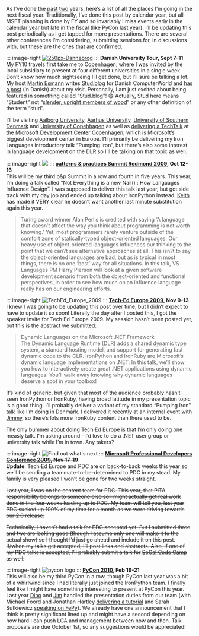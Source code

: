 As I’ve done the
[past](http://devhawk.net/2007/09/04/the-devhawk-2007-world-tour/)
[two](http://devhawk.net/2008/05/16/devhawk-world-tour-2008/)
years, here’s a list of all the places I’m going in the next fiscal
year. Traditionally, I’ve done this post by calendar year, but all MSFT
planning is done by FY and so invariably I miss events early in the
calendar year but late in the fiscal (like PyCon last year). I’ll be
updating this post periodically as I get tapped for more presentations.
There are several other conferences I’m considering, submitting sessions
for, in discussions with, but these are the ones that are confirmed.

::: image-right
[![250px-Dannebrog](http://hawkblogstorage.blob.core.windows.net/blog-content/20090821-1432-devhawk-world-tour-fy2010/250px-Dannebrog_3.jpg "250px-Dannebrog")](http://www.microsoft.com/danmark/mdcc/news/ironpython.mspx)
:::
**Danish University Tour, Sept 7-11**\
My FY10 travels first take me to Copenhagen, where I was invited by the
local subsidiary to present at four different universities in a single
week. Don’t know how much sightseeing I’ll get done, but I’ll sure be
talking a lot. My host [Martin Esmann](http://twitter.com/martinesmann)
writes [Stud.blog](http://www.computerworld.dk/blog/studblog) for Danish
ComputerWorld and [has a
post](http://www.computerworld.dk/blog/studblog/1931) (in Danish) about
my visit. Personally, I am just excited about being featured in
something called “Stud.blog”!
:smile:
Actually, Stud here means “Student” not “[slender, upright members of
wood](http://dictionary.reference.com/browse/stud)” or any other
definition of the term “stud”.

I’ll be visiting [Aalborg University](http://en.aau.dk/), [Aarhus
University](http://www.au.dk/en), [University of Southern
Denmark](http://www.sdu.dk/?sc_lang=en) and [University of
Copehhagen](http://www.ku.dk/english/) as well as [delivering a
TechTalk](http://www.microsoft.com/danmark/mdcc/news/ironpython.mspx) at
the [Microsoft Development Center
Copenhagen](http://www.microsoft.com/danmark/mdcc/), which is
Microsoft’s biggest development center in Europe. I’ll primarily be
delivering my Iron Languages introductory talk “Pumping Iron”, but
there’s also some interest in language development on the DLR so I’ll be
talking on that topic as well.

::: image-right
![](http://hawkblogstorage.blob.core.windows.net/blog-content/20090821-1432-devhawk-world-tour-fy2010/n79454152413_3738_thumb.png)
:::
**[patterns & practices Summit Redmond 2009](http://www.pnpsummit.com/west2009/west2009.aspx), Oct 12-16**\
This will be my third p&p Summit in a row and fourth in five years. This
year, I’m doing a talk called “Not Everything is a new Nail() : How
Languages Influence Design”. I was supposed to deliver this talk last
year, but got side track with my day job and ended up talking about
IronPython instead. [Keith](http://twitter.com/keithpleas) has made it
VERY clear he doesn’t want another last minute substitution again this
year.

> Turing award winner Alan Perlis is credited with saying ‘A language
> that doesn’t affect the way you think about programming is not worth
> knowing.’ Yet, most programmers rarely venture outside of the comfort
> zone of statically-typed object-oriented languages. Our heavy use of
> object-oriented languages influences our thinking to the point that we
> can?t see alternative approaches at all. This isn?t to say the
> object-oriented languages are bad, but as is typical in most things,
> there is no one ‘best’ way for all situations. In this talk, VS
> Languages PM Harry Pierson will look at a given software development
> scenario from both the object-oriented and functional perspectives, in
> order to see how much on an influence language really has on our
> engineering efforts.

::: image-right
![TechEd\_Europe\_2009](http://hawkblogstorage.blob.core.windows.net/blog-content/20090821-1432-devhawk-world-tour-fy2010/TechEd_Europe_2009_3.png "TechEd_Europe_2009")
:::
**[Tech·Ed Europe 2009](https://www.msteched.com/europe/Public/default.aspx), Nov 9-13**\
I knew I was going to be updating this post over time, but I didn’t
expect to have to update it so soon! Literally the day after I posted
this, I got the speaker invite for Tech·Ed Europe 2009. My session
hasn’t been posted yet, but this is the abstract we submitted:

> Dynamic Languages on the Microsoft .NET Framework\
> The Dynamic Language Runtime (DLR) adds a shared dynamic type system,
> a standard hosting model, and support for generating fast dynamic code
> to the CLR. IronPython and IronRuby are Microsoft’s dynamic language
> implementations on .NET. In this talk, we’ll show you how to
> interactively create great .NET applications using dynamic languages.
> You’ll walk away knowing why dynamic languages deserve a spot in your
> toolbox!

It’s kind of generic, but given that most of the audience probably
hasn’t seen IronPython or IronRuby, having broad latitude in my
presentation topic is a good thing. I’ll probably deliver a variant of
my standard “Pumping Iron” talk like I’m doing in Denmark. I delivered
it recently at an internal event with
[Jimmy](http://twitter.com/jschementi), so there’s lots more IronRuby
content than there used to be.

The only bummer about doing Tech·Ed Europe is that I’m only doing one
measly talk. I’m asking around – I’d love to do a .NET user group or
university talk while I’m in town. Any takers?

::: image-right
![Find out what's
next](http://hawkblogstorage.blob.core.windows.net/blog-content/20090821-1432-devhawk-world-tour-fy2010/PDC09Bling_General_WhatsNext_136.jpg) 
:::
**~~[Microsoft Professional Developers Conference 2009](http://microsoftpdc.com/), Nov 17-19~~**\
**Update**:
Tech·Ed Europe and PDC are on back-to-back weeks this year so we’ll be
sending a teammate-to-be-determined to PDC in my stead. My family is
very pleased I won’t be gone for two weeks straight.

~~Last year, I was on the content team for PDC. This year, that PITA
responsibility belongs to someone else so I might actually get real work
done in the four weeks leading up to PDC. My team will tell you, last
year PDC sucked up 100% of my time for a month as we were driving
towards our 2.0 release.~~

~~Technically, I haven’t had a talk for PDC accepted yet. But I
submitted three and two are looking good (though I assume only one will
make it to the actual show) so I thought I’d just go ahead and include
it on this post. If/when my talks get accepted, I’ll post links and
abstracts. Also, if one of my PDC talks is accepted, I’ll probably
submit a talk for~~ [~~SoCal Code Camp~~](http://www.lacodecamp.com/)
~~as well.~~

::: image-right
![pycon logo](http://hawkblogstorage.blob.core.windows.net/blog-content/20090821-1432-devhawk-world-tour-fy2010/pycon_logo_thumb.gif "pycon_logo")
:::
**[PyCon 2010](http://us.pycon.org/2010/about/), Feb 19-21**\
This will also be my third PyCon in a row, though PyCon last year was a
bit of a whirlwind since I had literally just joined the IronPython
team. I finally feel like I might have something interesting to present
at PyCon this year. Last year
[Dino](http://us.pycon.org/2009/conference/schedule/event/86/) and
[Jim](http://us.pycon.org/2009/conference/schedule/event/25/) handled
the presentation duties from our team (with Michael Foord and Jonathan
Hartley [delivering a
tutorial](http://us.pycon.org/2009/tutorials/schedule/1AM3/) and Sarah
Sutkiewicz [speaking on
FePy](http://us.pycon.org/2009/conference/schedule/event/83/)). We
already have one announcement that I think is pretty significant lined
up and might have a second depending on how hard I can push LCA and
management between now and then. Talk proposals are due October 1st, so
any suggestions would be appreciated!
